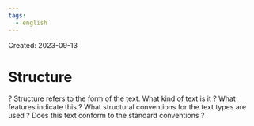 ```yaml
---
tags:
  - english
---
```

Created: 2023-09-13

# Structure
?
Structure refers to the form of the text. What kind of text is it ? What features indicate this ? What structural conventions for the text types are used ? Does this text conform to the standard conventions ?
<!--SR:!2024-07-27,165,210-->